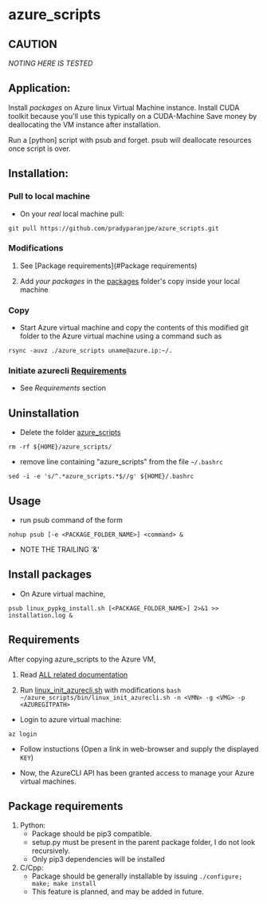 # azure_scripts

## CAUTION
_*NOTING HERE IS TESTED*_

## Application:
Install _packages_ on Azure linux Virtual Machine instance.
Install CUDA toolkit because you'll use this typically on a CUDA-Machine
Save money by deallocating the VM instance after installation.

Run a [python] script with psub and forget. psub will deallocate resources once script is over.

## Installation:

### Pull to local machine
  - On your _real_ local machine pull:

`git pull https://github.com/pradyparanjpe/azure_scripts.git`

### Modifications
  1. See [Package requirements](#Package requirements)

  2. Add _your packages_ in the [packages](./packages/) folder's copy inside your local machine


### Copy
  - Start Azure virtual machine and copy the contents of this modified git folder to the Azure virtual machine using a command such as

`rsync -auvz ./azure_scripts uname@azure.ip:~/.`

### Initiate azurecli [Requirements](#Requirements)
  - See *Requirements* section

## Uninstallation
  - Delete the folder [azure_scripts](./)

`rm -rf ${HOME}/azure_scripts/`

  - remove line containing "azure_scripts" from the file `~/.bashrc`
```
sed -i -e 's/^.*azure_scripts.*$//g' ${HOME}/.bashrc
```


## Usage

  - run psub command of the form

`nohup psub [-e <PACKAGE_FOLDER_NAME>] <command> &`

  - NOTE THE TRAILING '&'

## Install packages
  - On Azure virtual machine,

`psub linux_pypkg_install.sh [<PACKAGE_FOLDER_NAME>] 2>&1 >> installation.log &`


## Requirements

After copying azure_scripts to the Azure VM,
1. Read [ALL related documentation](https://docs.microsoft.com/en-us/cli/azure/install-azure-cli-apt?view=azure-cli-latest)

2. Run [linux_init_azurecli.sh](bin/linux_init_azurecli.sh) with modifications `bash ~/azure_scripts/bin/linux_init_azurecli.sh -n <VMN> -g <VMG> -p <AZUREGITPATH>`

  - Login to azure virtual machine:

  `az login`

  - Follow instuctions (Open a link in web-browser and supply the displayed `KEY`)

  - Now, the AzureCLI API has been granted access to manage your Azure virtual machines.
  

## Package requirements
1. Python:
   - Package should be pip3 compatible.
   - setup.py must be present in the parent package folder, I do not look recursively.
   - Only pip3 dependencies will be installed
2. C/Cpp:
   - Package should be generally installable by issuing `./configure; make; make install`
   - This feature is planned, and may be added in future.
